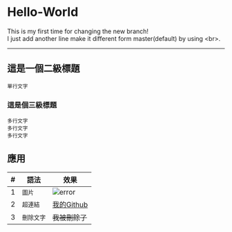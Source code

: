 # Hello-World
This is my first time for changing the new branch! <br>
I just add another line make it different form master(default) by using
\<br>.
***

## 這是一個二級標題
    單行文字
### 這是個三級標題
    
    多行文字
    多行文字
    多行文字

## 應用
|#|語法|效果|
|---|---|----
|1|`圖片`|![error](https://raw.githubusercontent.com/guodongxiaren/ImageCache/master/Logo/foryou.gif "ForYouLogo")
|2|`超連結`|[我的Github](https://github.com/JusticeHacker)  
|3|`刪除文字`|~~我被刪除了~~|
